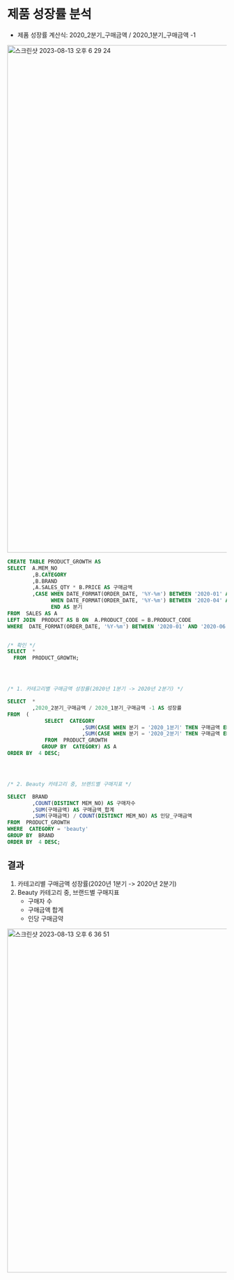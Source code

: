 # 제품 성장률 분석


- 제품 성장률 계산식: 2020_2분기_구매금액 / 2020_1분기_구매금액 -1



<img width="1166" alt="스크린샷 2023-08-13 오후 6 29 24" src="https://github.com/hozyhozy/-SQL-/assets/123252821/76a7508b-5c19-4bb5-9b2d-1548d990c2d9">


``` sql
CREATE TABLE PRODUCT_GROWTH AS
SELECT  A.MEM_NO
        ,B.CATEGORY
        ,B.BRAND
        ,A.SALES_QTY * B.PRICE AS 구매금액
        ,CASE WHEN DATE_FORMAT(ORDER_DATE, '%Y-%m') BETWEEN '2020-01' AND '2020-03' THEN '2020_1분기'
			  WHEN DATE_FORMAT(ORDER_DATE, '%Y-%m') BETWEEN '2020-04' AND '2020-06' THEN '2020_2분기'
              END AS 분기
FROM  SALES AS A
LEFT JOIN  PRODUCT AS B ON  A.PRODUCT_CODE = B.PRODUCT_CODE
WHERE  DATE_FORMAT(ORDER_DATE, '%Y-%m') BETWEEN '2020-01' AND '2020-06';


/* 확인 */
SELECT  *
  FROM  PRODUCT_GROWTH;




/* 1. 카테고리별 구매금액 성장률(2020년 1분기 -> 2020년 2분기) */

SELECT  *
		,2020_2분기_구매금액 / 2020_1분기_구매금액 -1 AS 성장률
FROM  (
		    SELECT  CATEGORY
				        ,SUM(CASE WHEN 분기 = '2020_1분기' THEN 구매금액 END) AS 2020_1분기_구매금액 --ELSE 쓰면 1분기 아닌건 NULL로 측정되기 때문에 sum으로 계산이 안됨
				        ,SUM(CASE WHEN 분기 = '2020_2분기' THEN 구매금액 END) AS 2020_2분기_구매금액
		    FROM  PRODUCT_GROWTH
		   GROUP BY  CATEGORY) AS A
ORDER BY  4 DESC;




/* 2. Beauty 카테고리 중, 브랜드별 구매지표 */

SELECT  BRAND
        ,COUNT(DISTINCT MEM_NO) AS 구매자수
        ,SUM(구매금액) AS 구매금액_합계
        ,SUM(구매금액) / COUNT(DISTINCT MEM_NO) AS 인당_구매금액
FROM  PRODUCT_GROWTH
WHERE  CATEGORY = 'beauty'
GROUP BY  BRAND
ORDER BY  4 DESC;

```


## 결과 
1. 카테고리별 구매금액 성장률(2020년 1분기 -> 2020년 2분기)
2. Beauty 카테고리 중, 브랜드별 구매지표
   - 구매자 수
   - 구매금액 합계
   - 인당 구매금약



<img width="790" alt="스크린샷 2023-08-13 오후 6 36 51" src="https://github.com/hozyhozy/-SQL-/assets/123252821/e2db48b9-2f8e-4900-8d76-5614de865b9b">
